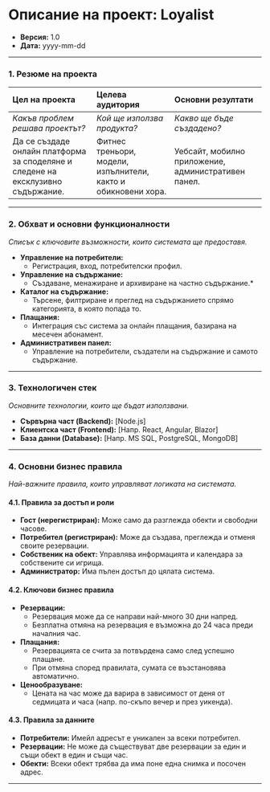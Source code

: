 # Описание на проект: Loyalist

*   **Версия:** 1.0
*   **Дата:** yyyy-mm-dd

---

### 1. Резюме на проекта

| Цел на проекта | Целева аудитория | Основни резултати |
| :--- | :--- | :--- |
| *Какъв проблем решава проектът?* | *Кой ще използва продукта?* | *Какво ще бъде създадено?* |
| Да се създаде онлайн платформа за споделяне и следене на ексклузивно съдържание. | Фитнес треньори, модели, изпълнители, както и обикновени хора. | Уебсайт, мобилно приложение, административен панел. |

---

### 2. Обхват и основни функционалности
*Списък с ключовите възможности, които системата ще предоставя.*

*   **Управление на потребители:**
    *   Регистрация, вход, потребителски профил.
*   **Управление на съдържание:**
    *   Създаване, менажиране и архивиране на частно съдържание.*
*   **Каталог на съдържание:**
    *   Търсене, филтриране и преглед на съдържанието спрямо категорията, в която попада то.
*   **Плащания:**
    *   Интеграция със система за онлайн плащания, базирана на месечен абонамент.
*   **Административен панел:**
    *   Управление на потребители, създатели на съдържание и самото съдържание.

---

### 3. Технологичен стек
*Основните технологии, които ще бъдат използвани.*

*   **Сървърна част (Backend):** [Node.js]
*   **Клиентска част (Frontend):** [Напр. React, Angular, Blazor]
*   **База данни (Database):** [Напр. MS SQL, PostgreSQL, MongoDB]

---

### 4. Основни бизнес правила
*Най-важните правила, които управляват логиката на системата.*

#### 4.1. Правила за достъп и роли

*   **Гост (нерегистриран):** Може само да разглежда обекти и свободни часове.
*   **Потребител (регистриран):** Може да създава, преглежда и отменя своите резервации.
*   **Собственик на обект:** Управлява информацията и календара за собствените си игрища.
*   **Администратор:** Има пълен достъп до цялата система.

#### 4.2. Ключови бизнес правила

*   **Резервации:**
    *   Резервация може да се направи най-много 30 дни напред.
    *   Безплатна отмяна на резервация е възможна до 24 часа преди началния час.
*   **Плащания:**
    *   Резервацията се счита за потвърдена само след успешно плащане.
    *   При отмяна според правилата, сумата се възстановява автоматично.
*   **Ценообразуване:**
    *   Цената на час може да варира в зависимост от деня от седмицата и часа (напр. по-скъпо вечер и през уикенда).

#### 4.3. Правила за данните

*   **Потребители:** Имейл адресът е уникален за всеки потребител.
*   **Резервации:** Не може да съществуват две резервации за един и същи обект в един и същи час.
*   **Обекти:** Всеки обект трябва да има поне една снимка и посочен адрес.

---
